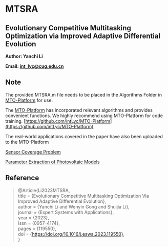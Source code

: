 # MTSRA
## Evolutionary Competitive Multitasking Optimization via Improved Adaptive Differential Evolution

**Author: Yanchi Li**

**Email: int_lyc@cug.edu.cn**

## Note

The provided MTSRA.m file needs to be placed in the Algorithms Folder in [MTO-Platform](https://github.com/intLyc/MTO-Platform) for use.

The [MTO-Platform](https://github.com/intLyc/MTO-Platform) has incorporated relevant algorithms and provides convenient functions. We highly recommend using MTO-Platform for code training. [https://github.com/intLyc/MTO-Platform](https://github.com/intLyc/MTO-Platform)

The real-world applications covered in the paper have also been uploaded to the MTO-Platform

[Sensor Coverage Problem](https://github.com/intLyc/MTO-Platform/tree/master/MTO/Problems/Real-world%20Applications/Sensor%20Coverage%20Problem)

[Parameter Extraction of Photovoltaic Models](https://github.com/intLyc/MTO-Platform/tree/master/MTO/Problems/Real-world%20Applications/Parameter%20Extraction%20of%20Photovoltaic%20Models)

## Reference

> @Article{Li2023MTSRA,  
>   title      = {Evolutionary Competitive Multitasking Optimization Via Improved Adaptive Differential Evolution},  
>   author     = {Yanchi Li and Wenyin Gong and Shuijia Li},  
>   journal    = {Expert Systems with Applications},  
>   year       = {2023},  
>   issn       = {0957-4174},  
>   pages      = {119550},  
>   doi        = {https://doi.org/10.1016/j.eswa.2023.119550},  
> }  
